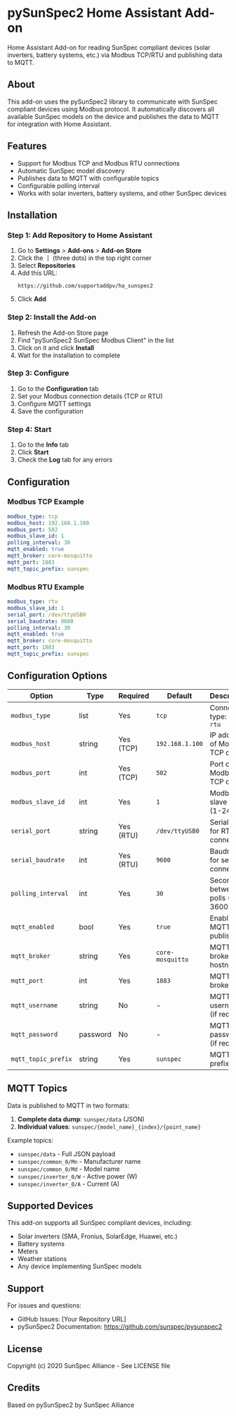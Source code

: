 # pySunSpec2 Home Assistant Add-on

Home Assistant Add-on for reading SunSpec compliant devices (solar inverters, battery systems, etc.) via Modbus TCP/RTU and publishing data to MQTT.

## About

This add-on uses the pySunSpec2 library to communicate with SunSpec compliant devices using Modbus protocol. It automatically discovers all available SunSpec models on the device and publishes the data to MQTT for integration with Home Assistant.

## Features

- Support for Modbus TCP and Modbus RTU connections
- Automatic SunSpec model discovery
- Publishes data to MQTT with configurable topics
- Configurable polling interval
- Works with solar inverters, battery systems, and other SunSpec devices

## Installation

### Step 1: Add Repository to Home Assistant

1. Go to **Settings** > **Add-ons** > **Add-on Store**
2. Click the **⋮** (three dots) in the top right corner
3. Select **Repositories**
4. Add this URL:
   ```
   https://github.com/supportaddpv/ha_sunspec2
   ```
5. Click **Add**

### Step 2: Install the Add-on

1. Refresh the Add-on Store page
2. Find "pySunSpec2 SunSpec Modbus Client" in the list
3. Click on it and click **Install**
4. Wait for the installation to complete

### Step 3: Configure

1. Go to the **Configuration** tab
2. Set your Modbus connection details (TCP or RTU)
3. Configure MQTT settings
4. Save the configuration

### Step 4: Start

1. Go to the **Info** tab
2. Click **Start**
3. Check the **Log** tab for any errors

## Configuration

### Modbus TCP Example

```yaml
modbus_type: tcp
modbus_host: 192.168.1.100
modbus_port: 502
modbus_slave_id: 1
polling_interval: 30
mqtt_enabled: true
mqtt_broker: core-mosquitto
mqtt_port: 1883
mqtt_topic_prefix: sunspec
```

### Modbus RTU Example

```yaml
modbus_type: rtu
modbus_slave_id: 1
serial_port: /dev/ttyUSB0
serial_baudrate: 9600
polling_interval: 30
mqtt_enabled: true
mqtt_broker: core-mosquitto
mqtt_port: 1883
mqtt_topic_prefix: sunspec
```

## Configuration Options

| Option | Type | Required | Default | Description |
|--------|------|----------|---------|-------------|
| `modbus_type` | list | Yes | `tcp` | Connection type: `tcp` or `rtu` |
| `modbus_host` | string | Yes (TCP) | `192.168.1.100` | IP address of Modbus TCP device |
| `modbus_port` | int | Yes (TCP) | `502` | Port of Modbus TCP device |
| `modbus_slave_id` | int | Yes | `1` | Modbus slave ID (1-247) |
| `serial_port` | string | Yes (RTU) | `/dev/ttyUSB0` | Serial port for RTU connection |
| `serial_baudrate` | int | Yes (RTU) | `9600` | Baudrate for serial connection |
| `polling_interval` | int | Yes | `30` | Seconds between polls (5-3600) |
| `mqtt_enabled` | bool | Yes | `true` | Enable MQTT publishing |
| `mqtt_broker` | string | Yes | `core-mosquitto` | MQTT broker hostname |
| `mqtt_port` | int | Yes | `1883` | MQTT broker port |
| `mqtt_username` | string | No | - | MQTT username (if required) |
| `mqtt_password` | password | No | - | MQTT password (if required) |
| `mqtt_topic_prefix` | string | Yes | `sunspec` | MQTT topic prefix |

## MQTT Topics

Data is published to MQTT in two formats:

1. **Complete data dump**: `sunspec/data` (JSON)
2. **Individual values**: `sunspec/{model_name}_{index}/{point_name}`

Example topics:
- `sunspec/data` - Full JSON payload
- `sunspec/common_0/Mn` - Manufacturer name
- `sunspec/common_0/Md` - Model name
- `sunspec/inverter_0/W` - Active power (W)
- `sunspec/inverter_0/A` - Current (A)

## Supported Devices

This add-on supports all SunSpec compliant devices, including:
- Solar inverters (SMA, Fronius, SolarEdge, Huawei, etc.)
- Battery systems
- Meters
- Weather stations
- Any device implementing SunSpec models

## Support

For issues and questions:
- GitHub Issues: [Your Repository URL]
- pySunSpec2 Documentation: https://github.com/sunspec/pysunspec2

## License

Copyright (c) 2020 SunSpec Alliance - See LICENSE file

## Credits

Based on pySunSpec2 by SunSpec Alliance
